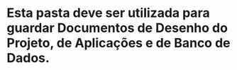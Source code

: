 # Esta pasta deve ser utilizada para guardar Documentos de Desenho do Projeto, de Aplicações e de Banco de Dados.
